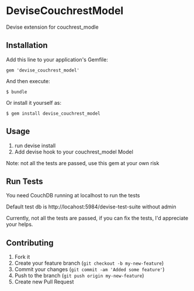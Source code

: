 # DeviseCouchrestModel

Devise extension for couchrest_modle

## Installation

Add this line to your application's Gemfile:

    gem 'devise_couchrest_model'

And then execute:

    $ bundle

Or install it yourself as:

    $ gem install devise_couchrest_model

## Usage

1. run devise install
2. Add devise hook to your couchrest_model Model

Note: not all the tests are passed, use this gem at your own risk

## Run Tests

You need CouchDB running at localhost to run the tests

Default test db is http://locahost:5984/devise-test-suite without admin

Currently, not all the tests are passed, if you can fix the tests, I'd appreciate your helps.

## Contributing

1. Fork it
2. Create your feature branch (`git checkout -b my-new-feature`)
3. Commit your changes (`git commit -am 'Added some feature'`)
4. Push to the branch (`git push origin my-new-feature`)
5. Create new Pull Request
